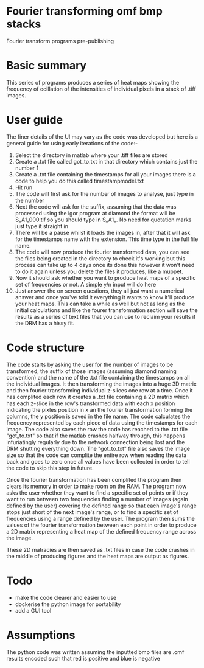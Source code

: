Fourier transforming omf bmp stacks
===================================

Fourier transform programs pre-publishing

Basic summary
=============
This series of programs produces a series of heat maps showing the frequency of ocillation of the intensities of 
individual pixels in a stack of .tiff images.

User guide
===========
The finer details of the UI may vary as the code was developed but here is a general guide for using early iterations 
of the code:-
1. Select the directory in matlab where your .tiff files are stored
2. Create a .txt file called got_to.txt in that directory which contains just the number 1
3. Create a .txt file containing the timestamps for all your images there is a code to help you do this called 
timestampmodel.txt
4. Hit run
5. The code will first ask for the number of images to analyse, just type in the number
6. Next the code will ask for the suffix, assuming that the data was processed using the igor program at diamond the
format will be S_A1_000.tif so you should type in S_A1_. No need for quotation marks just type it straight in
7. There will be a pause whilst it loads the images in, after that it will ask for the timestamps name with the 
extension. This time type in the full file name.
8. The code will now produce the fourier transformed data, you can see the files being created in the directory to
check it's working but this process can take up to 4 days once its done this however it won't need to do it again 
unless you delete the files it produces, like a muppet.
9. Now it should ask whether you want to produce heat maps of a specific set of frequencies or not. A simple y/n input
will do here
10. Just answer the on screen questions, they all just want a numerical answer and once you've told it everything it
wants to know it'll produce your heat maps. This can take a while as well but not as long as the initial calculations
and like the fourer transformation section will save the results as a series of text files that you can use to reclaim
your results if the DRM has a hissy fit.


Code structure
==============
The code starts by asking the user for the number of images to be transformed, the suffix of those images (assuming 
diamond naming convention) and the name of the .txt file containing the timestamps on all the individual images.
It then transforming the images into a huge 3D matrix and then fourier transforming individual z-slices one row at a 
time. Once it has complited each row it creates a .txt file containing a 2D matrix which has each z-slice in the row's 
transformed data with each x position indicating the pixles position in x an the fourier transformation forming the 
columns, the y position is saved in the file name. The code calculates the frequency represented by each piece of data
using the timestamps for each image. The code also saves the row the code has reached to the .txt file "got_to.txt" so
that if the matlab crashes halfway through, this happens infuriatingly regularly due to the network connection being 
lost and the DRM shutting everything down. The "got_to.txt" file also saves the image size so that the code can
complite the entire row when reading the data back and goes to zero once all values have been collected in order to
tell the code to skip this step in future.

Once the fourier transformation has been complited the program then clears its memory in order to make room on the RAM.
The program now asks the user whether they want to find a specific set of points or if they want to run between two 
frequencies finding a number of images (again defined by the user) covering the defined range so that each image's
range stops just short of the next image's range, or to find a specific set of frequencies using a range defined by
the user. The program then sums the values of the fourier transformation between each point in order to produce a 2D 
matrix representing a heat map of the defined frequency range across the image.
   
These 2D matracies are then saved as .txt files in case the code crashes in the middle of producing figures and the 
heat maps are output as figures.

Todo
====
- make the code clearer and easier to use
- dockerise the python image for portability
- add a GUI tool

Assumptions
===========
The python code was written assuming the inputted bmp files are .omf results encoded such that red is positive and blue is negative